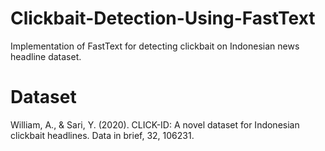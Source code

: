 # Clickbait-Detection-Using-FastText
Implementation of FastText for detecting clickbait on Indonesian news headline dataset.
# Dataset
William, A., & Sari, Y. (2020). CLICK-ID: A novel dataset for Indonesian clickbait headlines. Data in brief, 32, 106231.
